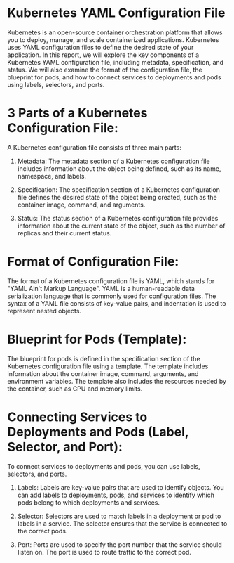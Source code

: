 # Kubernetes YAML Configuration File
Kubernetes is an open-source container orchestration platform that allows you to deploy, manage, and scale containerized applications. 
Kubernetes uses YAML configuration files to define the desired state of your application. 
In this report, we will explore the key components of a Kubernetes YAML configuration file, including metadata, specification, and status. 
We will also examine the format of the configuration file, the blueprint for pods, and how to connect services to deployments and pods using labels, selectors, 
and ports.

# 3 Parts of a Kubernetes Configuration File:
A Kubernetes configuration file consists of three main parts: 

1. Metadata:
The metadata section of a Kubernetes configuration file includes information about the object being defined, such as its name, namespace, and labels.

2. Specification:
The specification section of a Kubernetes configuration file defines the desired state of the object being created, such as the container image, command, and arguments.

3. Status:
The status section of a Kubernetes configuration file provides information about the current state of the object, such as the number of replicas and their current status.

# Format of Configuration File:
The format of a Kubernetes configuration file is YAML, which stands for "YAML Ain't Markup Language". YAML is a human-readable data serialization language that is commonly used for configuration files. The syntax of a YAML file consists of key-value pairs, and indentation is used to represent nested objects.

# Blueprint for Pods (Template):
The blueprint for pods is defined in the specification section of the Kubernetes configuration file using a template. 
The template includes information about the container image, command, arguments, and environment variables. 
The template also includes the resources needed by the container, such as CPU and memory limits. 

# Connecting Services to Deployments and Pods (Label, Selector, and Port):
To connect services to deployments and pods, you can use labels, selectors, and ports.

1. Labels:
Labels are key-value pairs that are used to identify objects. 
You can add labels to deployments, pods, and services to identify which pods belong to which deployments and services.

2. Selector:
Selectors are used to match labels in a deployment or pod to labels in a service. The selector ensures that the service is connected to the correct pods.

3. Port:
Ports are used to specify the port number that the service should listen on. The port is used to route traffic to the correct pod.







